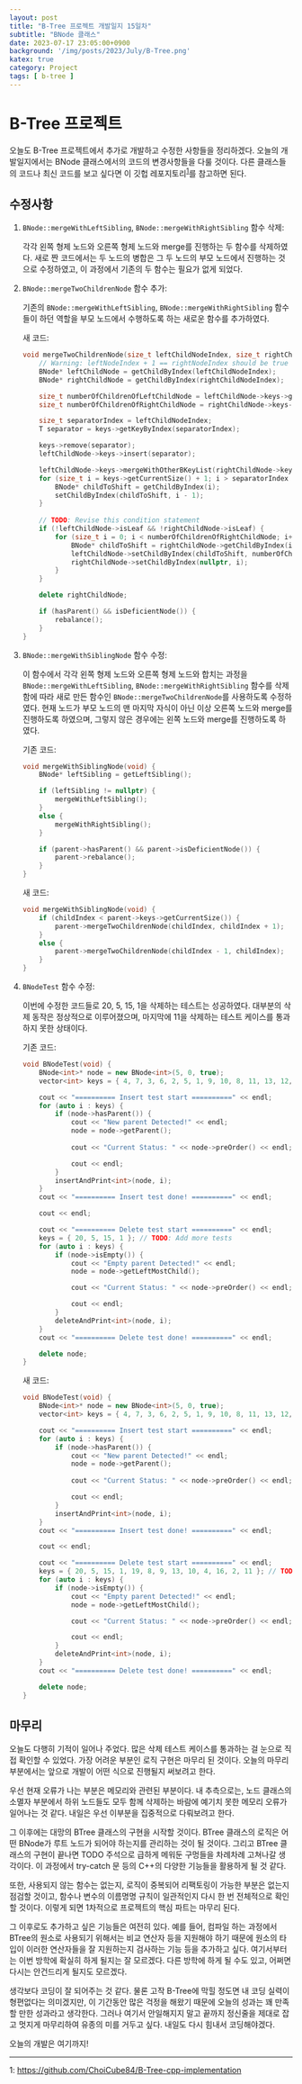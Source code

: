 ```yaml
---
layout: post
title: "B-Tree 프로젝트 개발일지 15일차"
subtitle: "BNode 클래스"
date: 2023-07-17 23:05:00+0900
background: '/img/posts/2023/July/B-Tree.png'
katex: true
category: Project
tags: [ b-tree ]
---
```


# B-Tree 프로젝트

오늘도 B-Tree 프로젝트에서 추가로 개발하고 수정한 사항들을 정리하겠다. 오늘의 개발일지에서는 BNode 클래스에서의 코드의 변경사항들을 다룰 것이다. 다른 클래스들의 코드나 최신 코드를 보고 싶다면 이 깃헙 레포지토리<sup>[1](#footnote_1)</sup>를 참고하면 된다.

## 수정사항

1. `BNode::mergeWithLeftSibling`, `BNode::mergeWithRightSibling` 함수 삭제:

    각각 왼쪽 형제 노드와 오른쪽 형제 노드와 merge를 진행하는 두 함수를 삭제하였다. 새로 짠 코드에서는 두 노드의 병합은 그 두 노드의 부모 노드에서 진행하는 것으로 수정하였고, 이 과정에서 기존의 두 함수는 필요가 없게 되었다.

2. `BNode::mergeTwoChildrenNode` 함수 추가:

    기존의 `BNode::mergeWithLeftSibling`, `BNode::mergeWithRightSibling` 함수들이 하던 역할을 부모 노드에서 수행하도록 하는 새로운 함수를 추가하였다.

    새 코드:
    ```cpp
    void mergeTwoChildrenNode(size_t leftChildNodeIndex, size_t rightChildNodeIndex) {
		// Warning: leftNodeIndex + 1 == rightNodeIndex should be true
		BNode* leftChildNode = getChildByIndex(leftChildNodeIndex);
		BNode* rightChildNode = getChildByIndex(rightChildNodeIndex);

		size_t numberOfChildrenOfLeftChildNode = leftChildNode->keys->getCurrentSize() + 1;
		size_t numberOfChildrenOfRightChildNode = rightChildNode->keys->getCurrentSize() + 1;

		size_t separatorIndex = leftChildNodeIndex;
		T separator = keys->getKeyByIndex(separatorIndex);

		keys->remove(separator);
		leftChildNode->keys->insert(separator);

		leftChildNode->keys->mergeWithOtherBKeyList(rightChildNode->keys);
		for (size_t i = keys->getCurrentSize() + 1; i > separatorIndex + 1; i--) {
			BNode* childToShift = getChildByIndex(i);
			setChildByIndex(childToShift, i - 1);
		}
		
		// TODO: Revise this condition statement
		if (!leftChildNode->isLeaf && !rightChildNode->isLeaf) {
			for (size_t i = 0; i < numberOfChildrenOfRightChildNode; i++) {
				BNode* childToShift = rightChildNode->getChildByIndex(i);
				leftChildNode->setChildByIndex(childToShift, numberOfChildrenOfLeftChildNode + i);
				rightChildNode->setChildByIndex(nullptr, i);
			}
		}

		delete rightChildNode;

		if (hasParent() && isDeficientNode()) {
			rebalance();
		}
	}
    ```

3. `BNode::mergeWithSiblingNode` 함수 수정:
    
    이 함수에서 각각 왼쪽 형제 노드와 오른쪽 형제 노드와 합치는 과정을 `BNode::mergeWithLeftSibling`, `BNode::mergeWithRightSibling` 함수를 삭제함에 따라 새로 만든 함수인 `BNode::mergeTwoChildrenNode`를 사용하도록 수정하였다. 현재 노드가 부모 노드의 맨 마지막 자식이 아닌 이상 오른쪽 노드와 merge를 진행하도록 하였으며, 그렇지 않은 경우에는 왼쪽 노드와 merge를 진행하도록 하였다.

    기존 코드:
    ```cpp
    void mergeWithSiblingNode(void) {
		BNode* leftSibling = getLeftSibling();

		if (leftSibling != nullptr) {
			mergeWithLeftSibling();
		}
		else {
			mergeWithRightSibling();
		}

		if (parent->hasParent() && parent->isDeficientNode()) {
			parent->rebalance();
		}
	}
    ```

    새 코드:
    ```cpp
    void mergeWithSiblingNode(void) {
		if (childIndex < parent->keys->getCurrentSize()) {
			parent->mergeTwoChildrenNode(childIndex, childIndex + 1);
		}
		else {
			parent->mergeTwoChildrenNode(childIndex - 1, childIndex);
		}
	}
    ```

4. `BNodeTest` 함수 수정:
    
    이번에 수정한 코드들로 20, 5, 15, 1을 삭제하는 테스트는 성공하였다. 대부분의 삭제 동작은 정상적으로 이루어졌으며, 마지막에 11을 삭제하는 테스트 케이스를 통과하지 못한 상태이다. 

    기존 코드:
    ```cpp
    void BNodeTest(void) {
        BNode<int>* node = new BNode<int>(5, 0, true);
        vector<int> keys = { 4, 7, 3, 6, 2, 5, 1, 9, 10, 8, 11, 13, 12, 14, 15, 16, 17, 18, 19 };

        cout << "========== Insert test start ==========" << endl;
        for (auto i : keys) {
            if (node->hasParent()) {
                cout << "New parent Detected!" << endl;
                node = node->getParent();
                
                cout << "Current Status: " << node->preOrder() << endl;

                cout << endl;
            }
            insertAndPrint<int>(node, i);
        }
        cout << "========== Insert test done! ==========" << endl;

        cout << endl;

        cout << "========== Delete test start ==========" << endl;
        keys = { 20, 5, 15, 1 }; // TODO: Add more tests
        for (auto i : keys) {
            if (node->isEmpty()) {
                cout << "Empty parent Detected!" << endl;
                node = node->getLeftMostChild();

                cout << "Current Status: " << node->preOrder() << endl;

                cout << endl;
            }
            deleteAndPrint<int>(node, i);
        }
        cout << "========== Delete test done! ==========" << endl;

        delete node;
    }
    ```

    새 코드:
    ```cpp
    void BNodeTest(void) {
        BNode<int>* node = new BNode<int>(5, 0, true);
        vector<int> keys = { 4, 7, 3, 6, 2, 5, 1, 9, 10, 8, 11, 13, 12, 14, 15, 16, 17, 18, 19 };

        cout << "========== Insert test start ==========" << endl;
        for (auto i : keys) {
            if (node->hasParent()) {
                cout << "New parent Detected!" << endl;
                node = node->getParent();
                
                cout << "Current Status: " << node->preOrder() << endl;

                cout << endl;
            }
            insertAndPrint<int>(node, i);
        }
        cout << "========== Insert test done! ==========" << endl;

        cout << endl;

        cout << "========== Delete test start ==========" << endl;
        keys = { 20, 5, 15, 1, 19, 8, 9, 13, 10, 4, 16, 2, 11 }; // TODO: Add more tests
        for (auto i : keys) {
            if (node->isEmpty()) {
                cout << "Empty parent Detected!" << endl;
                node = node->getLeftMostChild();

                cout << "Current Status: " << node->preOrder() << endl;

                cout << endl;
            }
            deleteAndPrint<int>(node, i);
        }
        cout << "========== Delete test done! ==========" << endl;

        delete node;
    }
    ```

## 마무리

오늘도 다행히 기적이 일어나 주었다. 많은 삭제 테스트 케이스를 통과하는 걸 눈으로 직접 확인할 수 있었다. 가장 어려운 부분인 로직 구현은 마무리 된 것이다. 오늘의 마무리 부분에서는 앞으로 개발이 어떤 식으로 진행될지 써보려고 한다.

우선 현재 오류가 나는 부분은 메모리와 관련된 부분이다. 내 추측으로는, 노드 클래스의 소멸자 부분에서 하위 노드들도 모두 함께 삭제하는 바람에 예기치 못한 메모리 오류가 일어나는 것 같다. 내일은 우선 이부분을 집중적으로 다뤄보려고 한다.

그 이후에는 대망의 BTree 클래스의 구현을 시작할 것이다. BTree 클래스의 로직은 어떤 BNode가 루트 노드가 되어야 하는지를 관리하는 것이 될 것이다. 그리고 BTree 클래스의 구현이 끝나면 TODO 주석으로 급하게 메워둔 구멍들을 차례차례 고쳐나갈 생각이다. 이 과정에서 try-catch 문 등의 C++의 다양한 기능들을 활용하게 될 것 같다.

또한, 사용되지 않는 함수는 없는지, 로직이 중복되어 리팩토링이 가능한 부분은 없는지 점검할 것이고, 함수나 변수의 이름명명 규칙이 일관적인지 다시 한 번 전체적으로 확인할 것이다. 이렇게 되면 1차적으로 프로젝트의 핵심 파트는 마무리 된다.

그 이후로도 추가하고 싶은 기능들은 여전히 있다. 예를 들어, 컴파일 하는 과정에서 BTree의 원소로 사용되기 위해서는 비교 연산자 등을 지원해야 하기 때문에 원소의 타입이 이러한 연산자들을 잘 지원하는지 검사하는 기능 등을 추가하고 싶다. 여기서부터는 이번 방학에 확실히 하게 될지는 잘 모르겠다. 다른 방학에 하게 될 수도 있고, 어쩌면 다시는 안건드리게 될지도 모르겠다.

생각보다 코딩이 잘 되어주는 것 같다. 물론 고작 B-Tree에 막힐 정도면 내 코딩 실력이 형편없다는 의미겠지만, 이 기간동안 많은 걱정을 해왔기 때문에 오늘의 성과는 꽤 만족할 만한 성과라고 생각한다. 그러나 여기서 안일해지지 말고 끝까지 정신줄을 제대로 잡고 멋지게 마무리하여 유종의 미를 거두고 싶다. 내일도 다시 힘내서 코딩해야겠다.

오늘의 개발은 여기까지!

- - -
<a name="footnote_1">1</a>: <https://github.com/ChoiCube84/B-Tree-cpp-implementation>  